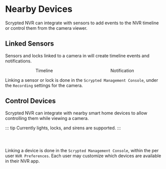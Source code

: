 <script setup lang="ts"> 
import { onMounted } from 'vue';
import ImagePopup from '../src/ImagePopup.vue';
</script>

# Nearby Devices

Scrypted NVR can integrate with sensors to add events to the NVR timeline or control them from the camera viewer.

## Linked Sensors

Sensors and locks linked to a camera in will create timeline events and notifications.

<div style="width: 100%; display: flex; flex-direction: row;">

<div style="display: flex; flex-direction: column; align-items: center; flex: 1;">
Timeline
<ImagePopup src="/img/scrypted-nvr/nearby-devices/timeline.png" width="300" ></ImagePopup>
</div>

<div style="display: flex; flex-direction: column; align-items: center; flex: 1;">
Notification
<ImagePopup src="/img/scrypted-nvr/nearby-devices/notification.png" width="300" ></ImagePopup>
</div>

</div>

Linking a sensor or lock is done in the `Scrypted Management Console`, under the `Recording` settings for the camera.

<ImagePopup src="/img/scrypted-nvr/nearby-devices/sensor-configuration.png" ></ImagePopup>

## Control Devices

Scrypted NVR can integrate with nearby smart home devices to allow controlling them while viewing a camera.

::: tip
Currently lights, locks, and sirens are supported.
:::

<div style="width: 100%; display: flex; flex-direction: row;">
<div style="display: flex; flex-direction: column; align-items: center; flex: 1;">

<ImagePopup src="/img/scrypted-nvr/nearby-devices/control.png" width="200"></ImagePopup>
</div>
</div>

Linking a device is done in the `Scrypted Management Console`, within the per user `NVR Preferences`. Each user may customize which devices are available in their NVR app.

<ImagePopup src="/img/scrypted-nvr/nearby-devices/control-configuration.png" ></ImagePopup>
